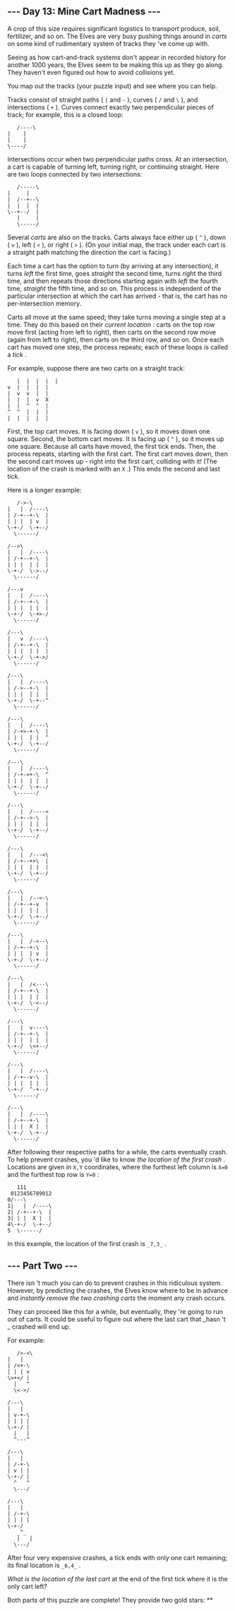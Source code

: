 ##  \--- Day 13: Mine Cart Madness ---

A crop of this size requires significant logistics to transport produce, soil,
fertilizer, and so on. The Elves are very busy pushing things around in
_carts_ on some kind of rudimentary system of tracks they 've come up with.

Seeing as how cart-and-track systems don't appear in recorded history for
another 1000 years, the Elves seem to be making this up as they go along. They
haven't even figured out how to avoid collisions yet.

You map out the tracks (your puzzle input) and see where you can help.

Tracks consist of straight paths ( ` | ` and ` - ` ), curves ( ` / ` and ` \ `
), and intersections ( ` + ` ). Curves connect exactly two perpendicular
pieces of track; for example, this is a closed loop:

    
    
      
       /----\
    |    |
    |    |
    \----/
      
     

Intersections occur when two perpendicular paths cross. At an intersection, a
cart is capable of turning left, turning right, or continuing straight. Here
are two loops connected by two intersections:

    
    
      
       /-----\
    |     |
    |  /--+--\
    |  |  |  |
    \--+--/  |
       |     |
       \-----/
      
     

Several _carts_ are also on the tracks. Carts always face either up ( ` ^ ` ),
down ( ` v ` ), left ( ` < ` ), or right ( ` > ` ). (On your initial map, the
track under each cart is a straight path matching the direction the cart is
facing.)

Each time a cart has the option to turn (by arriving at any intersection), it
turns _left_ the first time, goes _straight_ the second time, turns _right_
the third time, and then repeats those directions starting again with _left_
the fourth time, _straight_ the fifth time, and so on. This process is
independent of the particular intersection at which the cart has arrived -
that is, the cart has no per-intersection memory.

Carts all move at the same speed; they take turns moving a single step at a
time. They do this based on their _current location_ : carts on the top row
move first (acting from left to right), then carts on the second row move
(again from left to right), then carts on the third row, and so on. Once each
cart has moved one step, the process repeats; each of these loops is called a
_tick_ .

For example, suppose there are two carts on a straight track:

    
    
      
       |  |  |  |  |
    v  |  |  |  |
    |  v  v  |  |
    |  |  |  v  X
    |  |  ^  ^  |
    ^  ^  |  |  |
    |  |  |  |  |
      
     

First, the top cart moves. It is facing down ( ` v ` ), so it moves down one
square. Second, the bottom cart moves. It is facing up ( ` ^ ` ), so it moves
up one square. Because all carts have moved, the first tick ends. Then, the
process repeats, starting with the first cart. The first cart moves down, then
the second cart moves up - right into the first cart, colliding with it! (The
location of the crash is marked with an ` X ` .) This ends the second and last
tick.

Here is a longer example:

    
    
      
       /->-\        
    |   |  /----\
    | /-+--+-\  |
    | | |  | v  |
    \-+-/  \-+--/
      \------/   
    
    /-->\        
    |   |  /----\
    | /-+--+-\  |
    | | |  | |  |
    \-+-/  \->--/
      \------/   
    
    /---v        
    |   |  /----\
    | /-+--+-\  |
    | | |  | |  |
    \-+-/  \-+>-/
      \------/   
    
    /---\        
    |   v  /----\
    | /-+--+-\  |
    | | |  | |  |
    \-+-/  \-+->/
      \------/   
    
    /---\        
    |   |  /----\
    | /->--+-\  |
    | | |  | |  |
    \-+-/  \-+--^
      \------/   
    
    /---\        
    |   |  /----\
    | /-+>-+-\  |
    | | |  | |  ^
    \-+-/  \-+--/
      \------/   
    
    /---\        
    |   |  /----\
    | /-+->+-\  ^
    | | |  | |  |
    \-+-/  \-+--/
      \------/   
    
    /---\        
    |   |  /----<
    | /-+-->-\  |
    | | |  | |  |
    \-+-/  \-+--/
      \------/   
    
    /---\        
    |   |  /---<\
    | /-+--+>\  |
    | | |  | |  |
    \-+-/  \-+--/
      \------/   
    
    /---\        
    |   |  /--<-\
    | /-+--+-v  |
    | | |  | |  |
    \-+-/  \-+--/
      \------/   
    
    /---\        
    |   |  /-<--\
    | /-+--+-\  |
    | | |  | v  |
    \-+-/  \-+--/
      \------/   
    
    /---\        
    |   |  /<---\
    | /-+--+-\  |
    | | |  | |  |
    \-+-/  \-<--/
      \------/   
    
    /---\        
    |   |  v----\
    | /-+--+-\  |
    | | |  | |  |
    \-+-/  \<+--/
      \------/   
    
    /---\        
    |   |  /----\
    | /-+--v-\  |
    | | |  | |  |
    \-+-/  ^-+--/
      \------/   
    
    /---\        
    |   |  /----\
    | /-+--+-\  |
    | | |  X |  |
    \-+-/  \-+--/
      \------/
      
     

After following their respective paths for a while, the carts eventually
crash. To help prevent crashes, you 'd like to know _the location of the first
crash_ . Locations are given in ` X,Y ` coordinates, where the furthest left
column is ` X=0 ` and the furthest top row is ` Y=0 ` :

    
    
      
       111
     0123456789012
    0/---\        
    1|   |  /----\
    2| /-+--+-\  |
    3| | |  X |  |
    4\-+-/  \-+--/
    5  \------/
      
     

In this example, the location of the first crash is ` _7,3_ ` .

##  \--- Part Two ---

There isn 't much you can do to prevent crashes in this ridiculous system.
However, by predicting the crashes, the Elves know where to be in advance and
_instantly remove the two crashing carts_ the moment any crash occurs.

They can proceed like this for a while, but eventually, they 're going to run
out of carts. It could be useful to figure out where the last cart that _hasn
't _ crashed will end up.

For example:

    
    
      
       />-<\  
    |   |  
    | /<+-\
    | | | v
    \>+</ |
      |   ^
      \<->/
    
    /---\  
    |   |  
    | v-+-\
    | | | |
    \-+-/ |
      |   |
      ^---^
    
    /---\  
    |   |  
    | /-+-\
    | v | |
    \-+-/ |
      ^   ^
      \---/
    
    /---\  
    |   |  
    | /-+-\
    | | | |
    \-+-/
       _^_
       |   |
      \---/
      
     

After four very expensive crashes, a tick ends with only one cart remaining;
its final location is ` _6,4_ ` .

_What is the location of the last cart_ at the end of the first tick where it
is the only cart left?

Both parts of this puzzle are complete! They provide two gold stars: **

